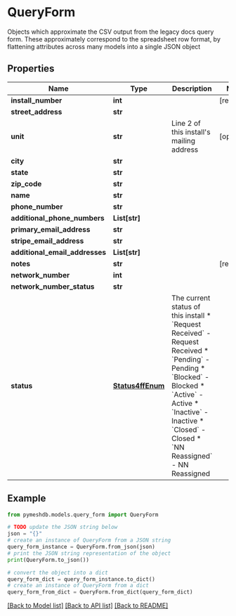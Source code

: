 # QueryForm

Objects which approximate the CSV output from the legacy docs query form. These approximately correspond to the spreadsheet row format, by flattening attributes across many models into a single JSON object

## Properties

Name | Type | Description | Notes
------------ | ------------- | ------------- | -------------
**install_number** | **int** |  | [readonly] 
**street_address** | **str** |  | 
**unit** | **str** | Line 2 of this install&#39;s mailing address | [optional] 
**city** | **str** |  | 
**state** | **str** |  | 
**zip_code** | **str** |  | 
**name** | **str** |  | 
**phone_number** | **str** |  | 
**additional_phone_numbers** | **List[str]** |  | 
**primary_email_address** | **str** |  | 
**stripe_email_address** | **str** |  | 
**additional_email_addresses** | **List[str]** |  | 
**notes** | **str** |  | [readonly] 
**network_number** | **int** |  | 
**network_number_status** | **str** |  | 
**status** | [**Status4ffEnum**](Status4ffEnum.md) | The current status of this install  * &#x60;Request Received&#x60; - Request Received * &#x60;Pending&#x60; - Pending * &#x60;Blocked&#x60; - Blocked * &#x60;Active&#x60; - Active * &#x60;Inactive&#x60; - Inactive * &#x60;Closed&#x60; - Closed * &#x60;NN Reassigned&#x60; - NN Reassigned | 

## Example

```python
from pymeshdb.models.query_form import QueryForm

# TODO update the JSON string below
json = "{}"
# create an instance of QueryForm from a JSON string
query_form_instance = QueryForm.from_json(json)
# print the JSON string representation of the object
print(QueryForm.to_json())

# convert the object into a dict
query_form_dict = query_form_instance.to_dict()
# create an instance of QueryForm from a dict
query_form_from_dict = QueryForm.from_dict(query_form_dict)
```
[[Back to Model list]](../README.md#documentation-for-models) [[Back to API list]](../README.md#documentation-for-api-endpoints) [[Back to README]](../README.md)


